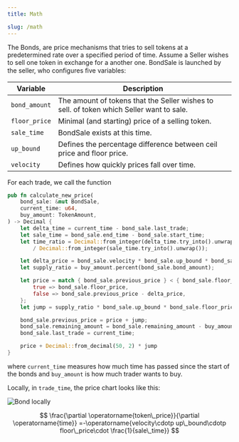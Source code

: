 ```yaml
---
title: Math

slug: /math
---
```


The Bonds, are price mechanisms that tries to sell tokens at a predetermined rate over a specified period of time.
Assume a Seller wishes to sell one token in exchange for a
another one. BondSale is launched by the seller, who configures ﬁve variables:

| Variable      | Description                                                                              |
| ------------- | ---------------------------------------------------------------------------------------- |
| `bond_amount` | The amount of tokens that the Seller wishes to sell. of token which Seller want to sale. |
| `floor_price` | Minimal (and starting) price of a selling token.                                         |
| `sale_time`   | BondSale exists at this time.                                                            |
| `up_bound`    | Defines the percentage difference between ceil price and floor price.                    |
| `velocity`    | Defines how quickly prices fall over time.                                               |

For each trade, we call the function

```rust title="/src/math.rs"
pub fn calculate_new_price(
    bond_sale: &mut BondSale,
    current_time: u64,
    buy_amount: TokenAmount,
) -> Decimal {
    let delta_time = current_time - bond_sale.last_trade;
    let sale_time = bond_sale.end_time - bond_sale.start_time;
    let time_ratio = Decimal::from_integer(delta_time.try_into().unwrap())
        / Decimal::from_integer(sale_time.try_into().unwrap());

    let delta_price = bond_sale.velocity * bond_sale.up_bound * bond_sale.floor_price * time_ratio;
    let supply_ratio = buy_amount.percent(bond_sale.bond_amount);

    let price = match { bond_sale.previous_price } < { bond_sale.floor_price + delta_price } {
        true => bond_sale.floor_price,
        false => bond_sale.previous_price - delta_price,
    };
    let jump = supply_ratio * bond_sale.up_bound * bond_sale.floor_price;

    bond_sale.previous_price = price + jump;
    bond_sale.remaining_amount = bond_sale.remaining_amount - buy_amount;
    bond_sale.last_trade = current_time;

    price + Decimal::from_decimal(50, 2) * jump
}
```

where `current_time` measures how much time has passed
since the start of the bonds and `buy_amount` is how much trader wants to buy.

Locally, in `trade_time`, the price chart looks like this:

![Bond locally](/img/docs/math/bond_locally.png)

$$
\frac{\partial \operatorname{token\_price}}{\partial \operatorname{time}} =-\operatorname{velocity\cdotp up\_bound\cdotp floor\_price\cdot \frac{1}{sale\_time}}
$$
